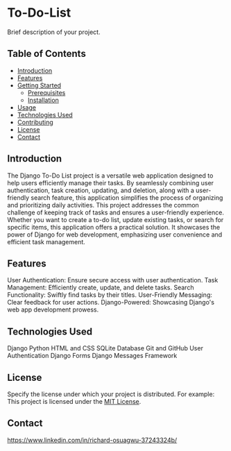 # To-Do-List

Brief description of your project.

## Table of Contents
- [Introduction](#introduction)
- [Features](#features)
- [Getting Started](#getting-started)
  - [Prerequisites](#prerequisites)
  - [Installation](#installation)
- [Usage](#usage)
- [Technologies Used](#technologies-used)
- [Contributing](#contributing)
- [License](#license)
- [Contact](#contact)

## Introduction
The Django To-Do List project is a versatile web application designed to help users efficiently manage their tasks. By seamlessly combining user authentication, task creation, updating, and deletion, along with a user-friendly search feature, this application simplifies the process of organizing and prioritizing daily activities. This project addresses the common challenge of keeping track of tasks and ensures a user-friendly experience. Whether you want to create a to-do list, update existing tasks, or search for specific items, this application offers a practical solution. It showcases the power of Django for web development, emphasizing user convenience and efficient task management.

## Features
User Authentication: Ensure secure access with user authentication.
Task Management: Efficiently create, update, and delete tasks.
Search Functionality: Swiftly find tasks by their titles.
User-Friendly Messaging: Clear feedback for user actions.
Django-Powered: Showcasing Django's web app development prowess.

## Technologies Used
Django
Python
HTML and CSS
SQLite Database
Git and GitHub
User Authentication
Django Forms
Django Messages Framework


## License
Specify the license under which your project is distributed. For example:
This project is licensed under the [MIT License](LICENSE).

## Contact
https://www.linkedin.com/in/richard-osuagwu-37243324b/
